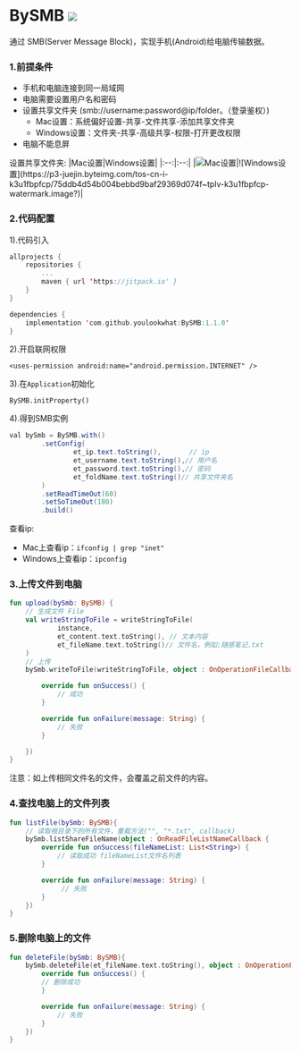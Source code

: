 # BySMB [![](https://jitpack.io/v/youlookwhat/BySMB.svg)](https://jitpack.io/#youlookwhat/BySMB)

通过 SMB(Server Message Block)，实现手机(Android)给电脑传输数据。


### 1.前提条件
- 手机和电脑连接到同一局域网
- 电脑需要设置用户名和密码
- 设置共享文件夹 (smb://username:password@ip/folder。（登录鉴权）)
    -  Mac设置：系统偏好设置-共享-文件共享-添加共享文件夹
    -  Windows设置：文件夹-共享-高级共享-权限-打开更改权限
 - 电脑不能息屏

设置共享文件夹:
|Mac设置|Windows设置|
|:--:|:--:|
|![Mac设置](https://p3-juejin.byteimg.com/tos-cn-i-k3u1fbpfcp/dd8cfa02704f4317b9eaad08662a941f~tplv-k3u1fbpfcp-watermark.image?)|![Windows设置](https://p3-juejin.byteimg.com/tos-cn-i-k3u1fbpfcp/75ddb4d54b004bebbd9baf29369d074f~tplv-k3u1fbpfcp-watermark.image?)|

### 2.代码配置

1).代码引入
```kotlin
allprojects {
	repositories {
		...
		maven { url 'https://jitpack.io' }
	}
}

dependencies {
    implementation 'com.github.youlookwhat:BySMB:1.1.0'
}
```
2).开启联网权限
```kotlon
<uses-permission android:name="android.permission.INTERNET" />
```

3).在`Application`初始化
``` kotlon
BySMB.initProperty()
```
4).得到SMB实例
``` java
val bySmb = BySMB.with()
        .setConfig(
                et_ip.text.toString(),       // ip
                et_username.text.toString(),// 用户名
                et_password.text.toString(),// 密码
                et_foldName.text.toString()// 共享文件夹名
        )
        .setReadTimeOut(60)
        .setSoTimeOut(180)
        .build()
```

查看ip:
 - Mac上查看ip：`ifconfig | grep "inet"`
 - Windows上查看ip：`ipconfig`

### 3.上传文件到电脑
```kotlin
fun upload(bySmb: BySMB) {
    // 生成文件 File
    val writeStringToFile = writeStringToFile(
            instance,
            et_content.text.toString(), // 文本内容
            et_fileName.text.toString()// 文件名，例如:随感笔记.txt
    )
    // 上传
    bySmb.writeToFile(writeStringToFile, object : OnOperationFileCallback {

        override fun onSuccess() {
            // 成功
        }

        override fun onFailure(message: String) {
            // 失败
        }

    })
}
```

注意：如上传相同文件名的文件，会覆盖之前文件的内容。

### 4.查找电脑上的文件列表
```kotlin
fun listFile(bySmb: BySMB){
    // 读取根目录下的所有文件，重载方法("", "*.txt", callback)
    bySmb.listShareFileName(object : OnReadFileListNameCallback {
        override fun onSuccess(fileNameList: List<String>) {
            // 读取成功 fileNameList文件名列表
        }

        override fun onFailure(message: String) {
             // 失败
        }
    })
}
```

### 5.删除电脑上的文件
```kotlin
fun deleteFile(bySmb: BySMB){
    bySmb.deleteFile(et_fileName.text.toString(), object : OnOperationFileCallback {
        override fun onSuccess() {
	    // 删除成功
        }

        override fun onFailure(message: String) {
            // 失败
        }
    })
}
```

